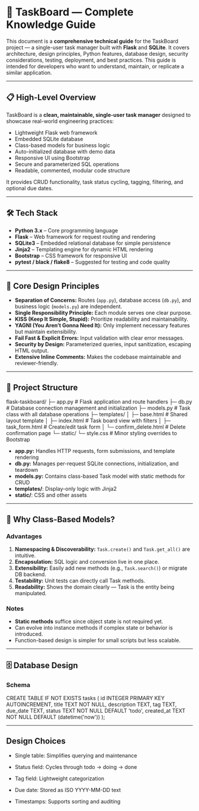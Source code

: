 # 📘 TaskBoard — Complete Knowledge Guide

This document is a **comprehensive technical guide** for the TaskBoard project — a single-user task manager built with **Flask** and **SQLite**. It covers architecture, design principles, Python features, database design, security considerations, testing, deployment, and best practices. This guide is intended for developers who want to understand, maintain, or replicate a similar application.

---

## 📋 High-Level Overview

TaskBoard is a **clean, maintainable, single-user task manager** designed to showcase real-world engineering practices:

- Lightweight Flask web framework
- Embedded SQLite database
- Class-based models for business logic
- Auto-initialized database with demo data
- Responsive UI using Bootstrap
- Secure and parameterized SQL operations
- Readable, commented, modular code structure

It provides CRUD functionality, task status cycling, tagging, filtering, and optional due dates.

---

## 🛠 Tech Stack

- **Python 3.x** – Core programming language  
- **Flask** – Web framework for request routing and rendering  
- **SQLite3** – Embedded relational database for simple persistence  
- **Jinja2** – Templating engine for dynamic HTML rendering  
- **Bootstrap** – CSS framework for responsive UI  
- **pytest / black / flake8** – Suggested for testing and code quality

---

## 🧭 Core Design Principles

- **Separation of Concerns:** Routes (`app.py`), database access (`db.py`), and business logic (`models.py`) are independent.  
- **Single Responsibility Principle:** Each module serves one clear purpose.  
- **KISS (Keep It Simple, Stupid):** Prioritize readability and maintainability.  
- **YAGNI (You Aren’t Gonna Need It):** Only implement necessary features but maintain extensibility.  
- **Fail Fast & Explicit Errors:** Input validation with clear error messages.  
- **Security by Design:** Parameterized queries, input sanitization, escaping HTML output.  
- **Extensive Inline Comments:** Makes the codebase maintainable and reviewer-friendly.

---

## 📂 Project Structure

flask-taskboard/
├─ app.py # Flask application and route handlers
├─ db.py # Database connection management and initialization
├─ models.py # Task class with all database operations
├─ templates/
│ ├─ base.html # Shared layout template
│ ├─ index.html # Task board view with filters
│ ├─ task_form.html # Create/edit task form
│ └─ confirm_delete.html # Delete confirmation page
└─ static/
└─ style.css # Minor styling overrides to Bootstrap


- **app.py:** Handles HTTP requests, form submissions, and template rendering  
- **db.py:** Manages per-request SQLite connections, initialization, and teardown  
- **models.py:** Contains class-based Task model with static methods for CRUD  
- **templates/**: Display-only logic with Jinja2  
- **static/**: CSS and other assets

---

## 🧱 Why Class-Based Models?

### Advantages

1. **Namespacing & Discoverability:** `Task.create()` and `Task.get_all()` are intuitive.  
2. **Encapsulation:** SQL logic and conversion live in one place.  
3. **Extensibility:** Easily add new methods (e.g., `Task.search()`) or migrate DB backend.  
4. **Testability:** Unit tests can directly call Task methods.  
5. **Readability:** Shows the domain clearly — Task is the entity being manipulated.  

### Notes

- **Static methods** suffice since object state is not required yet.  
- Can evolve into instance methods if complex state or behavior is introduced.  
- Function-based design is simpler for small scripts but less scalable.

---

## 🗄 Database Design

### Schema

CREATE TABLE IF NOT EXISTS tasks (
    id INTEGER PRIMARY KEY AUTOINCREMENT,
    title TEXT NOT NULL,
    description TEXT,
    tag TEXT,
    due_date TEXT,
    status TEXT NOT NULL DEFAULT 'todo',
    created_at TEXT NOT NULL DEFAULT (datetime('now'))
);

---

## Design Choices

- Single table: Simplifies querying and maintenance

- Status field: Cycles through todo → doing → done

- Tag field: Lightweight categorization

- Due date: Stored as ISO YYYY-MM-DD text

- Timestamps: Supports sorting and auditing